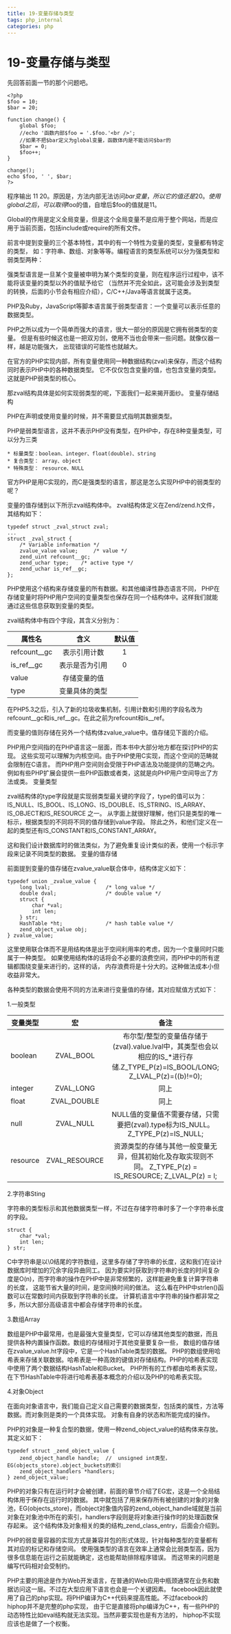 ```yaml
---
title: 19-变量存储与类型
tags: php_internal
categories: php
---
```


# 19-变量存储与类型
先回答前面一节的那个问题吧。

    <?php
    $foo = 10;
    $bar = 20;

    function change() {
        global $foo;
    	//echo '函数内部$foo = '.$foo.'<br />';
    	//如果不把$bar定义为global变量，函数体内是不能访问$bar的
        $bar = 0;
        $foo++;
    }

    change();
    echo $foo, ' ', $bar;
    ?>

程序输出 11 20。原因是，方法内部无法访问$bar变量，所以它的值还是20。使用global之后，可以取得$foo的值，自增后$foo的值就是11。

Global的作用是定义全局变量，但是这个全局变量不是应用于整个网站，而是应用于当前页面，包括include或require的所有文件。

前言中提到变量的三个基本特性，其中的有一个特性为变量的类型，变量都有特定的类型， 如：字符串、数组、对象等等。编程语言的类型系统可以分为强类型和弱类型两种：

强类型语言是一旦某个变量被申明为某个类型的变量，则在程序运行过程中，该不能将该变量的类型以外的值赋予给它 （当然并不完全如此，这可能会涉及到类型的转换，后面的小节会有相应介绍），C/C++/Java等语言就属于这类。

PHP及Ruby，JavaScript等脚本语言属于弱类型语言：一个变量可以表示任意的数据类型。

PHP之所以成为一个简单而强大的语言，很大一部分的原因是它拥有弱类型的变量。 但是有些时候这也是一把双刃剑，使用不当也会带来一些问题。就像仪器一样，越是功能强大， 出现错误的可能性也就越大。

在官方的PHP实现内部，所有变量使用同一种数据结构(zval)来保存，而这个结构同时表示PHP中的各种数据类型。 它不仅仅包含变量的值，也包含变量的类型。这就是PHP弱类型的核心。

那zval结构具体是如何实现弱类型的呢，下面我们一起来揭开面纱。
变量存储结构

PHP在声明或使用变量的时候，并不需要显式指明其数据类型。

PHP是弱类型语言，这并不表示PHP没有类型，在PHP中，存在8种变量类型，可以分为三类

    * 标量类型：boolean、integer、float(double)、string
    * 复合类型： array、object
    * 特殊类型： resource、NULL

官方PHP是用C实现的，而C是强类型的语言，那这是怎么实现PHP中的弱类型的呢？

变量的值存储到以下所示zval结构体中。 zval结构体定义在Zend/zend.h文件，其结构如下：

    typedef struct _zval_struct zval;
    ...
    struct _zval_struct {
        /* Variable information */
        zvalue_value value;     /* value */
        zend_uint refcount__gc;
        zend_uchar type;    /* active type */
        zend_uchar is_ref__gc;
    };

PHP使用这个结构来存储变量的所有数据。和其他编译性静态语言不同， PHP在存储变量时将PHP用户空间的变量类型也保存在同一个结构体中。这样我们就能通过这些信息获取到变量的类型。

zval结构体中有四个字段，其含义分别为：

|属性名|含义|默认值|
|--|:--:|:--:|
|refcount__gc|表示引用计数|1|
|is_ref__gc|表示是否为引用|0|
|value|存储变量的值| |
|type|变量具体的类型| |


在PHP5.3之后，引入了新的垃圾收集机制，引用计数和引用的字段名改为refcount__gc和is_ref__gc。在此之前为refcount和is__ref。

而变量的值则存储在另外一个结构体zvalue_value中。值存储见下面的介绍。

PHP用户空间指的在PHP语言这一层面，而本书中大部分地方都在探讨PHP的实现。 这些实现可以理解为内核空间。由于PHP使用C实现，而这个空间的范畴就会限制在C语言。 而PHP用户空间则会受限于PHP语法及功能提供的范畴之内。 例如有些PHP扩展会提供一些PHP函数或者类，这就是向PHP用户空间导出了方法或类。
变量类型

zval结构体的type字段就是实现弱类型最关键的字段了，type的值可以为： IS_NULL、IS_BOOL、IS_LONG、IS_DOUBLE、IS_STRING、IS_ARRAY、IS_OBJECT和IS_RESOURCE 之一。 从字面上就很好理解，他们只是类型的唯一标示，根据类型的不同将不同的值存储到value字段。 除此之外，和他们定义在一起的类型还有IS_CONSTANT和IS_CONSTANT_ARRAY。

这和我们设计数据库时的做法类似，为了避免重复设计类似的表，使用一个标示字段来记录不同类型的数据。
变量的值存储

前面提到变量的值存储在zvalue_value联合体中，结构体定义如下：

    typedef union _zvalue_value {
        long lval;                  /* long value */
        double dval;                /* double value */
        struct {
            char *val;
            int len;
        } str;
        HashTable *ht;              /* hash table value */
        zend_object_value obj;
    } zvalue_value;

这里使用联合体而不是用结构体是出于空间利用率的考虑，因为一个变量同时只能属于一种类型。 如果使用结构体的话将会不必要的浪费空间，而PHP中的所有逻辑都围绕变量来进行的，这样的话， 内存浪费将是十分大的。这种做法成本小但收益非常大。

各种类型的数据会使用不同的方法来进行变量值的存储，其对应赋值方式如下：

1.一般类型

|变量类型|宏	|备注|
|--|:--:|:--:|
|boolean|ZVAL_BOOL|	布尔型/整型的变量值存储于(zval).value.lval中，其类型也会以相应的IS_*进行存储.Z_TYPE_P(z)=IS_BOOL/LONG;  Z_LVAL_P(z)=((b)!=0);
|integer|ZVAL_LONG|同上|
|float|ZVAL_DOUBLE|同上|
|null|ZVAL_NULL|NULL值的变量值不需要存储，只需要把(zval).type标为IS_NULL。 Z_TYPE_P(z)=IS_NULL;|
|resource|ZVAL_RESOURCE|资源类型的存储与其他一般变量无异，但其初始化及存取实现则不同。 Z_TYPE_P(z) = IS_RESOURCE;  Z_LVAL_P(z) = l; |

2.字符串Sting

字符串的类型标示和其他数据类型一样，不过在存储字符串时多了一个字符串长度的字段。

    struct {
        char *val;
        int len;
    } str;

C中字符串是以\0结尾的字符数组，这里多存储了字符串的长度，这和我们在设计数据库时增加的冗余字段异曲同工。 因为要实时获取到字符串的长度的时间复杂度是O(n)，而字符串的操作在PHP中是非常频繁的，这样能避免重复计算字符串的长度， 这能节省大量的时间，是空间换时间的做法。 这么看在PHP中strlen()函数可以在常数时间内获取到字符串的长度。 计算机语言中字符串的操作都非常之多，所以大部分高级语言中都会存储字符串的长度。

3.数组Array

数组是PHP中最常用，也是最强大变量类型，它可以存储其他类型的数据，而且提供各种内置操作函数。数组的存储相对于其他变量要复杂一些， 数组的值存储在zvalue_value.ht字段中，它是一个HashTable类型的数据。 PHP的数组使用哈希表来存储关联数据。哈希表是一种高效的键值对存储结构。PHP的哈希表实现中使用了两个数据结构HashTable和Bucket。 PHP所有的工作都由哈希表实现，在下节HashTable中将进行哈希表基本概念的介绍以及PHP的哈希表实现。

4.对象Object

在面向对象语言中，我们能自己定义自己需要的数据类型，包括类的属性，方法等数据。而对象则是类的一个具体实现。 对象有自身的状态和所能完成的操作。

PHP的对象是一种复合型的数据，使用一种zend_object_value的结构体来存放。其定义如下：

    typedef struct _zend_object_value {
        zend_object_handle handle;  //  unsigned int类型，EG(objects_store).object_buckets的索引
        zend_object_handlers *handlers;
    } zend_object_value;

PHP的对象只有在运行时才会被创建，前面的章节介绍了EG宏，这是一个全局结构体用于保存在运行时的数据。 其中就包括了用来保存所有被创建的对象的对象池，EG(objects_store)，而object对象值内容的zend_object_handle域就是当前 对象在对象池中所在的索引，handlers字段则是将对象进行操作时的处理函数保存起来。 这个结构体及对象相关的类的结构_zend_class_entry，后面会介绍到。

PHP的弱变量容器的实现方式是兼容并包的形式体现，针对每种类型的变量都有其对应的标记和存储空间。 使用强类型的语言在效率上通常会比弱类型高，因为很多信息能在运行之前就能确定，这也能帮助排除程序错误。 而这带来的问题是编写代码相对会受制约。

PHP主要的用途是作为Web开发语言，在普通的Web应用中瓶颈通常在业务和数据访问这一层。不过在大型应用下语言也会是一个关键因素。 facebook因此就使用了自己的php实现。将PHP编译为C++代码来提高性能。不过facebook的hiphop并不是完整的php实现， 由于它是直接将php编译为C++，有一些PHP的动态特性比如eval结构就无法实现。当然非要实现也是有方法的， hiphop不实现应该也是做了一个权衡。
